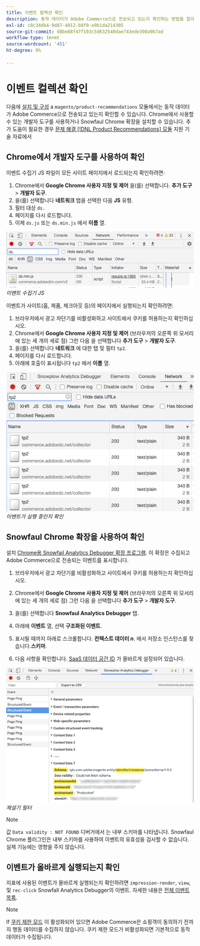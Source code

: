 ```yaml
---
title: 이벤트 컬렉션 확인
description: 동작 데이터가 Adobe Commerce으로 전송되고 있는지 확인하는 방법을 알아봅니다.
exl-id: c8c34db4-9d87-4012-b8f0-e9b1da214305
source-git-commit: d8be88f47f103c5d632540dae743ede398a9b7ad
workflow-type: tm+mt
source-wordcount: '451'
ht-degree: 0%

---
```


# 이벤트 컬렉션 확인

다음에 [설치 및 구성](install-configure.md) a `magento/product-recommendations` 모듈에서는 동작 데이터가 Adobe Commerce으로 전송되고 있는지 확인할 수 있습니다. Chrome에서 사용할 수 있는 개발자 도구를 사용하거나 Snowfaul Chrome 확장을 설치할 수 있습니다. 추가 도움이 필요한 경우 [문제 해결 [!DNL Product Recommendations] 모듈](https://experienceleague.adobe.com/docs/commerce-knowledge-base/kb/troubleshooting/miscellaneous/troubleshoot-product-recommendations-module-in-magento-commerce.html) 지원 기술 자료에서

## Chrome에서 개발자 도구를 사용하여 확인

이벤트 수집기 JS 파일이 모든 사이트 페이지에서 로드되는지 확인하려면:

1. Chrome에서 **Google Chrome 사용자 지정 및 제어** 을(를) 선택합니다. **추가 도구** > **개발자 도구**.
1. 을(를) 선택합니다 **네트워크** 탭을 선택한 다음 **JS** 유형.
1. 필터 대상 `ds.`
1. 페이지를 다시 로드합니다.
1. 이제 `ds.js` 또는 `ds.min.js` 에서 **이름** 열.

![이벤트 수집기 JS](assets/filter-ds.png)
_이벤트 수집기 JS_

이벤트가 사이트(홈, 제품, 체크아웃 등)의 페이지에서 실행되는지 확인하려면:

1. 브라우저에서 광고 차단기를 비활성화하고 사이트에서 쿠키를 허용하는지 확인하십시오.
1. Chrome에서 **Google Chrome 사용자 지정 및 제어** (브라우저의 오른쪽 위 모서리에 있는 세 개의 세로 점) 그런 다음 을 선택합니다 **추가 도구** > **개발자 도구**.
1. 을(를) 선택합니다 **네트워크** 에 대한 탭 및 필터 `tp2`.
1. 페이지를 다시 로드합니다.
1. 아래에 호출이 표시됩니다 `tp2` 에서 **이름** 열.

![이벤트 실행](assets/filter-tp2.png)
_이벤트가 실행 중인지 확인_

## Snowfaul Chrome 확장을 사용하여 확인

설치 [Chrome용 Snowfail Analytics Debugger 확장 프로그램](https://chrome.google.com/webstore/detail/snowplow-analytics-debugg/jbnlcgeengmijcghameodeaenefieedm). 이 확장은 수집되고 Adobe Commerce으로 전송되는 이벤트를 표시합니다.

1. 브라우저에서 광고 차단기를 비활성화하고 사이트에서 쿠키를 허용하는지 확인하십시오.

1. Chrome에서 **Google Chrome 사용자 지정 및 제어** (브라우저의 오른쪽 위 모서리에 있는 세 개의 세로 점) 그런 다음 을 선택합니다 **추가 도구** > **개발자 도구**.

1. 을(를) 선택합니다 **Snowfaul Analytics Debugger** 탭.

1. 아래에 **이벤트** 열, 선택 **구조화된 이벤트**.

1. 표시될 때까지 아래로 스크롤합니다. **컨텍스트 데이터 _n_**. 에서 저장소 인스턴스를 찾습니다.**스키마**.

1. 다음 사항을 확인합니다. [SaaS 데이터 공간 ID](https://experienceleague.adobe.com/docs/commerce-admin/config/services/saas.html) 가 올바르게 설정되어 있습니다.

![제설기 필터](assets/snowplow-filter.png)
_제설기 필터_

>[!NOTE]
>
> 값 `Data validity : NOT FOUND` 디버거에서 는 내부 스키마를 나타냅니다. Snowfaul Chrome 플러그인은 내부 스키마를 사용하여 이벤트의 유효성을 검사할 수 없습니다. 실제 기능에는 영향을 주지 않습니다.

## 이벤트가 올바르게 실행되는지 확인

지표에 사용된 이벤트가 올바르게 실행되는지 확인하려면 `impression-render`, `view`, 및 `rec-click` Snowfall Analytics Debugger의 이벤트. 자세한 내용은 [전체 이벤트 목록](https://experienceleague.adobe.com/docs/commerce-merchant-services/product-recommendations/developer/events.html).

>[!NOTE]
>
> If [쿠키 제한 모드](https://experienceleague.adobe.com/docs/commerce-admin/start/compliance/privacy/compliance-cookie-law.html) 이 활성화되어 있으면 Adobe Commerce은 쇼핑객이 동의하기 전까지 행동 데이터를 수집하지 않습니다. 쿠키 제한 모드가 비활성화되면 기본적으로 동작 데이터가 수집됩니다.
